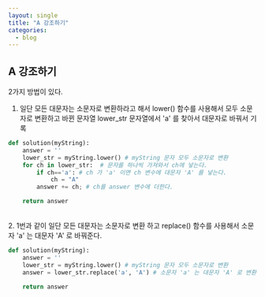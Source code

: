 ```yaml
---
layout: single
title: "A 강조하기"
categories:
  - blog
---
```


## A 강조하기
2가지 방법이 있다.

1. 일단 모든 대문자는 소문자로 변환하라고 해서 
lower() 함수를 사용해서 모두 소문자로 변환하고
바뀐 문자열 lower_str 문자열에서 'a' 를 찾아서 대문자로 바꿔서 기록
```python
def solution(myString):
    answer = ''
    lower_str = myString.lower() # myString 문자 모두 소문자로 변환
    for ch in lower_str:  # 문자를 하나씩 가져와서 ch에 넣는다.
        if ch=='a': # ch 가 'a' 이면 ch 변수에 대문자 'A' 를 넣는다.
            ch = "A"
        answer += ch; # ch를 answer 변수에 더한다.

    return answer
```   
<br />
2. 1번과 같이 일단 모든 대문자는 소문자로 변환 하고
replace() 함수를 사용해서 소문자 'a' 는 대문자 'A' 로 바꿔준다.

```python
def solution(myString):
    answer = ''
    lower_str = myString.lower() # myString 문자 모두 소문자로 변환
    answer = lower_str.replace('a', 'A') # 소문자 'a' 는 대문자 'A' 로 변환

    return answer
```   


